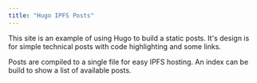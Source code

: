 ```yaml
---
title: "Hugo IPFS Posts"
---
```


This site is an example of using Hugo to build a static posts. It's design is for simple technical posts with code highlighting and some links.

Posts are compiled to a single file for easy IPFS hosting. An index can be build to show a list of available posts.

